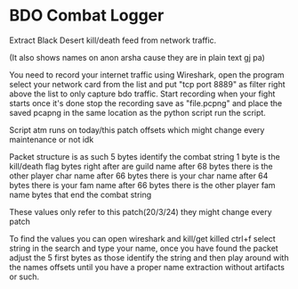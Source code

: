 # BDO Combat Logger

Extract Black Desert kill/death feed from network traffic.

(It also shows names on anon arsha cause they are in plain text gj pa)

You need to record your internet traffic using Wireshark, open the program select your network card from the list and put "tcp port 8889" as filter right above the list to only capture bdo traffic.
Start recording when your fight starts once it's done stop the recording save as "file.pcpng" and place the saved pcapng in the same location as the python script run the script.

Script atm runs on today/this patch offsets which might change every maintenance or not idk

Packet structure is as such
5 bytes identify the combat string
1 byte is the kill/death flag
bytes right after are guild name
after 68 bytes there is the other player char name
after 66 bytes there is your char name
after 64 bytes there is your fam name
after 66 bytes there is the other player fam name
bytes that end the combat string

These values only refer to this patch(20/3/24) they might change every patch

To find the values you can open wireshark and kill/get killed ctrl+f select string in the search and type your name, 
once you have found the packet adjust the 5 first bytes as those identify the string and then play around with the names
offsets until you have a proper name extraction without artifacts or such.



